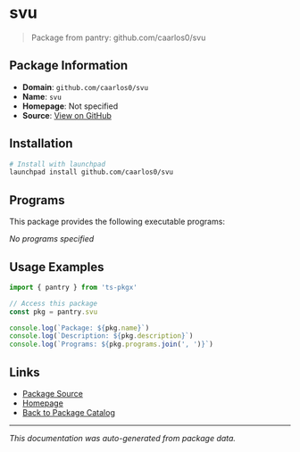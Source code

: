 # svu

> Package from pantry: github.com/caarlos0/svu

## Package Information

- **Domain**: `github.com/caarlos0/svu`
- **Name**: `svu`
- **Homepage**: Not specified
- **Source**: [View on GitHub](https://github.com/pkgxdev/pantry/tree/main/projects/github.com/caarlos0/svu/package.yml)

## Installation

```bash
# Install with launchpad
launchpad install github.com/caarlos0/svu
```

## Programs

This package provides the following executable programs:

*No programs specified*

## Usage Examples

```typescript
import { pantry } from 'ts-pkgx'

// Access this package
const pkg = pantry.svu

console.log(`Package: ${pkg.name}`)
console.log(`Description: ${pkg.description}`)
console.log(`Programs: ${pkg.programs.join(', ')}`)
```

## Links

- [Package Source](https://github.com/pkgxdev/pantry/tree/main/projects/github.com/caarlos0/svu/package.yml)
- [Homepage](#)
- [Back to Package Catalog](../../../package-catalog.md)

---

*This documentation was auto-generated from package data.*

